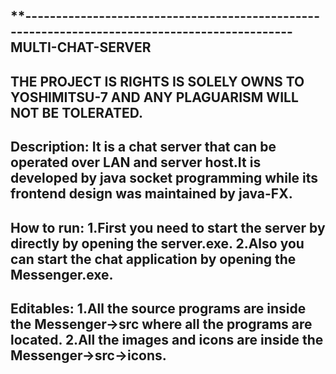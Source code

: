 **----------------------------------------------------------------------------------------------
MULTI-CHAT-SERVER
----------------------------------------------------------------------------------------------
THE PROJECT IS RIGHTS IS SOLELY OWNS TO YOSHIMITSU-7 AND ANY PLAGUARISM WILL NOT BE TOLERATED.
------------------------------------------------------------------------------------------------
Description:
It is a chat server that can be operated over LAN and server host.It is developed by java socket 
programming while its frontend design was maintained by java-FX.
------------------------------------------------------------------------------------------------
How to run:
1.First you need to start the server by directly by opening the server.exe.
2.Also you can start the chat application by opening the Messenger.exe.
--------------------------------------------------------------------------------------------------
Editables:
1.All the source programs are inside the Messenger->src where all the programs are located.
2.All the images and icons are inside the Messenger->src->icons.
--------------------------------------------------------------------------------------------------

